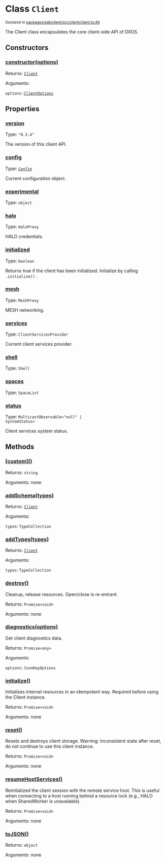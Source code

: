 # Class `Client`
<sub>Declared in [packages/sdk/client/src/client/client.ts:49](https://github.com/dxos/dxos/blob/main/packages/sdk/client/src/client/client.ts#L49)</sub>


The Client class encapsulates the core client-side API of DXOS.

## Constructors
### [constructor(options)](https://github.com/dxos/dxos/blob/main/packages/sdk/client/src/client/client.ts#L75)




Returns: <code>[Client](/api/@dxos/client/classes/Client)</code>

Arguments: 

`options`: <code>[ClientOptions](/api/@dxos/client/types/ClientOptions)</code>



## Properties
### [version](https://github.com/dxos/dxos/blob/main/packages/sdk/client/src/client/client.ts#L53)
Type: <code>"0.3.4"</code>

The version of this client API.

### [config](https://github.com/dxos/dxos/blob/main/packages/sdk/client/src/client/client.ts#L115)
Type: <code>[Config](/api/@dxos/client/classes/Config)</code>

Current configuration object.

### [experimental](https://github.com/dxos/dxos/blob/main/packages/sdk/client/src/client/client.ts#L170)
Type: <code>object</code>



### [halo](https://github.com/dxos/dxos/blob/main/packages/sdk/client/src/client/client.ts#L151)
Type: <code>HaloProxy</code>

HALO credentials.

### [initialized](https://github.com/dxos/dxos/blob/main/packages/sdk/client/src/client/client.ts#L132)
Type: <code>boolean</code>

Returns true if the client has been initialized. Initialize by calling  `.initialize()` .

### [mesh](https://github.com/dxos/dxos/blob/main/packages/sdk/client/src/client/client.ts#L159)
Type: <code>MeshProxy</code>

MESH networking.

### [services](https://github.com/dxos/dxos/blob/main/packages/sdk/client/src/client/client.ts#L123)
Type: <code>ClientServicesProvider</code>

Current client services provider.

### [shell](https://github.com/dxos/dxos/blob/main/packages/sdk/client/src/client/client.ts#L164)
Type: <code>Shell</code>



### [spaces](https://github.com/dxos/dxos/blob/main/packages/sdk/client/src/client/client.ts#L143)
Type: <code>SpaceList</code>



### [status](https://github.com/dxos/dxos/blob/main/packages/sdk/client/src/client/client.ts#L139)
Type: <code>MulticastObservable&lt;"null" | SystemStatus&gt;</code>

Client services system status.


## Methods
### [\[custom\]()](https://github.com/dxos/dxos/blob/main/packages/sdk/client/src/client/client.ts#L99)




Returns: <code>string</code>

Arguments: none




### [addSchema(types)](https://github.com/dxos/dxos/blob/main/packages/sdk/client/src/client/client.ts#L189)




Returns: <code>[Client](/api/@dxos/client/classes/Client)</code>

Arguments: 

`types`: <code>TypeCollection</code>


### [addTypes(types)](https://github.com/dxos/dxos/blob/main/packages/sdk/client/src/client/client.ts#L181)




Returns: <code>[Client](/api/@dxos/client/classes/Client)</code>

Arguments: 

`types`: <code>TypeCollection</code>


### [destroy()](https://github.com/dxos/dxos/blob/main/packages/sdk/client/src/client/client.ts#L299)


Cleanup, release resources.
Open/close is re-entrant.

Returns: <code>Promise&lt;void&gt;</code>

Arguments: none




### [diagnostics(options)](https://github.com/dxos/dxos/blob/main/packages/sdk/client/src/client/client.ts#L196)


Get client diagnostics data.

Returns: <code>Promise&lt;any&gt;</code>

Arguments: 

`options`: <code>JsonKeyOptions</code>


### [initialize()](https://github.com/dxos/dxos/blob/main/packages/sdk/client/src/client/client.ts#L213)


Initializes internal resources in an idempotent way.
Required before using the Client instance.

Returns: <code>Promise&lt;void&gt;</code>

Arguments: none




### [reset()](https://github.com/dxos/dxos/blob/main/packages/sdk/client/src/client/client.ts#L326)


Resets and destroys client storage.
Warning: Inconsistent state after reset, do not continue to use this client instance.

Returns: <code>Promise&lt;void&gt;</code>

Arguments: none




### [resumeHostServices()](https://github.com/dxos/dxos/blob/main/packages/sdk/client/src/client/client.ts#L317)


Reinitialized the client session with the remote service host.
This is useful when connecting to a host running behind a resource lock
(e.g., HALO when SharedWorker is unavailable).

Returns: <code>Promise&lt;void&gt;</code>

Arguments: none




### [toJSON()](https://github.com/dxos/dxos/blob/main/packages/sdk/client/src/client/client.ts#L103)




Returns: <code>object</code>

Arguments: none




